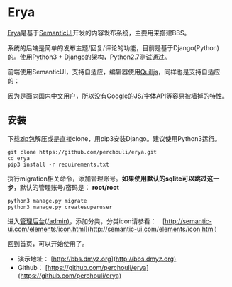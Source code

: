 Erya
====

[Erya](https://github.com/perchouli/erya)是基于[SemanticUI](http://semantic-ui.com/)开发的内容发布系统，主要用来搭建BBS。


系统的后端是简单的发布主题/回复/评论的功能，目前是基于Django(Python)的。使用Python3 + Django的架构，Python2.7测试通过。

前端使用SemanticUI，支持自适应，编辑器使用[Quilljs](http://quilljs.com/)，同样也是支持自适应的：

因为是面向国内中文用户，所以没有Google的JS/字体API等容易被墙掉的特性。


## 安装

下载[zip包](https://github.com/perchouli/erya/archive/master.zip)解压或是直接clone，用pip3安装Django。建议使用Python3运行。

    git clone https://github.com/perchouli/erya.git
    cd erya
    pip3 install -r requirements.txt

执行migration相关命令，添加管理账号。**如果使用默认的sqlite可以跳过这一步**，默认的管理账号/密码是： **root/root**

    python3 manage.py migrate
    python3 manage.py createsuperuser

进入[管理后台(/admin)](http://bbs.dmyz.org/admin/)，添加分类，分类icon请参看：　[http://semantic-ui.com/elements/icon.html](http://semantic-ui.com/elements/icon.html)

回到首页，可以开始使用了。

*   演示地址： [http://bbs.dmyz.org](http://bbs.dmyz.org)
*   Github： [https://github.com/perchouli/erya](https://github.com/perchouli/erya)
